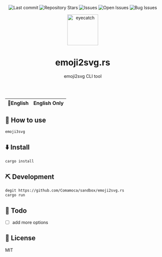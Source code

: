 <div align="center">

![Last commit](https://img.shields.io/github/last-commit/Comamoca/sandbox?style=flat-square)
![Repository Stars](https://img.shields.io/github/stars/Comamoca/sandbox?style=flat-square)
![Issues](https://img.shields.io/github/issues/Comamoca/sandbox?style=flat-square)
![Open Issues](https://img.shields.io/github/issues-raw/Comamoca/sandbox?style=flat-square)
![Bug Issues](https://img.shields.io/github/issues/Comamoca/sandbox/bug?style=flat-square)

<img src="https://emoji2svg.deno.dev/api/🦊" alt="eyecatch" height="100">

# emoji2svg.rs

emoji2svg CLI tool

<br>
<br>


</div>

<table>
  <thead>
    <tr>
      <th style="text-align:center">🍔English</th>
      <th style="text-align:center">English Only</a></th>
    </tr>
  </thead>
</table>

<div align="center">

</div>

## 🚀 How to use

```
emoji3svg
```

## ⬇️  Install

```
cargo install
```

## ⛏️   Development

```sh
degit https://github.com/Comamoca/sandbox/emoji2svg.rs
cargo run
```
## 📝 Todo

- [ ] add more options

## 📜 License

MIT
